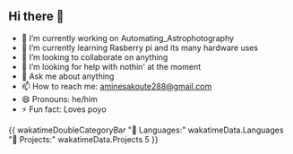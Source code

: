 ## Hi there 👋

- 🔭 I’m currently working on Automating_Astrophotography
- 🌱 I’m currently learning Rasberry pi and its many hardware uses
- 👯 I’m looking to collaborate on anything
- 🤔 I’m looking for help with nothin' at the moment
- 💬 Ask me about anything
- 📫 How to reach me: aminesakoute288@gmail.com
- 😄 Pronouns: he/him
- ⚡ Fun fact: Loves poyo

{{ wakatimeDoubleCategoryBar "💾 Languages:" wakatimeData.Languages "💼 Projects:" wakatimeData.Projects 5 }}

